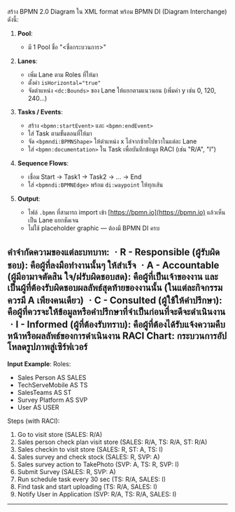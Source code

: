 สร้าง BPMN 2.0 Diagram ใน XML format พร้อม BPMN DI (Diagram Interchange) ดังนี้:

1. **Pool**:
   - มี 1 Pool ชื่อ "<ชื่อกระบวนการ>"

2. **Lanes**:
   - เพิ่ม Lane ตาม Roles ที่ให้มา
   - ตั้งค่า `isHorizontal="true"`
   - จัดตำแหน่ง `<dc:Bounds>` ของ Lane ให้แยกตามแนวนอน (เพิ่มค่า y เช่น 0, 120, 240...)

3. **Tasks / Events**:
   - สร้าง `<bpmn:startEvent>` และ `<bpmn:endEvent>`
   - ใส่ Task ตามขั้นตอนที่ให้มา
   - จัด `<bpmndi:BPMNShape>` ให้ตำแหน่ง x ไล่จากซ้ายไปขวาในแต่ละ Lane
   - ใส่ `<bpmn:documentation>` ใน Task เพื่อบันทึกข้อมูล RACI (เช่น "R/A", "I")

4. **Sequence Flows**:
   - เชื่อม Start → Task1 → Task2 → ... → End
   - ใส่ `<bpmndi:BPMNEdge>` พร้อม `di:waypoint` ให้ทุกเส้น

5. **Output**:
   - ไฟล์ `.bpmn` ที่สามารถ import เข้า [https://bpmn.io](https://bpmn.io) แล้วเห็นเป็น Lane แยกชัดเจน
   - ไม่ใช้ placeholder graphic — ต้องมี BPMN DI ครบ

คำจำกัดความของแต่ละบทบาท:
ㆍR - Responsible (ผู้รับผิดชอบ): คือผู้ที่ลงมือทำงานนั้นๆ ให้สำเร็จ
ㆍA - Accountable (ผู้มีอามาจตัดสิน ใจ/ฝรับผิดชอบสด): คือผู้ที่เป็นเจ้าของงาน และเป็นผู้ที่ต้องรับผิดชอบผลลัพธ์สุดท้ายของงานนั้น (ในแต่ละกิจกรรม ควรมี A เพียงคนเดียว)
ㆍC - Consulted (ผู้ใช้ให้คำปรึกษา): คือผู้ที่ควรจะให้ข้อมูลหรือคำปรึกษาที่จำเป็นก่อนที่จะดีจะดำเนินงาน
ㆍI - Informed (ผู้ที่ต้องรับทราบ): คือผู้ที่ต้องได้รับแจ้งความคืบหน้าหรือผลลัพธ์ของการดำเนินงาน
RACI Chart: กระบวนการอัปโหลดรูปภาพสู่เซิร์ฟเวอร์
---
**Input Example**:
Roles:
- Sales Person AS SALES
- TechServeMobile AS TS
- SalesTeams AS ST
- Survey Platform AS SVP
- User AS USER

Steps (with RACI):
1. Go to visit store (SALES: R/A)
2. Sales person check plan visit store (SALES: R/A, TS: R/A, ST: R/A)
3. Sales checkin to visit store (SALES: R, ST: A, TS: I)
4. Sales survey and check stock (SALES: R, SVP: A)
5. Sales survey action to TakePhoto (SVP: A, TS: R, SVP: I)
6. Submit Survey (SALES: R, SVP: A)
7. Run schedule task every 30 sec (TS: R/A, SALES: I)
7. Find task and start uploading (TS: R/A, SALES: I)
8. Notify User in Application (SVP: R/A, TS: R/A, SALES: I)

---
